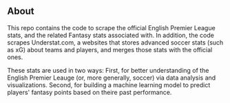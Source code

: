 ## About
This repo contains the code to scrape the official English Premier League stats, and the related Fantasy stats associated with. In addition, the code scrapes Understat.com, a websites that stores advanced soccer stats (such as xG) about teams and players, and merges those stats with the official ones. 

These stats are used in two ways: First, for better understanding of the English Premier Leauge (or, more generally, soccer) via data analysis and visualizations. Second, for building a machine learning model to predict players' fantasy points based on theire past performance.
